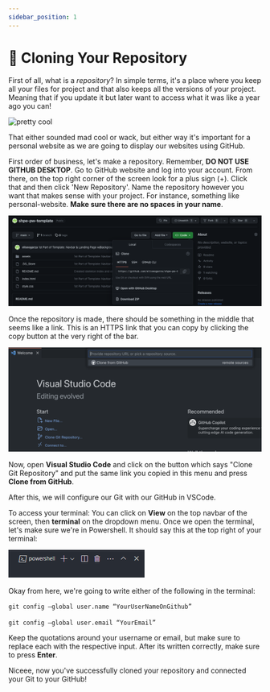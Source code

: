 ```yaml
---
sidebar_position: 1
---
```


# 🤖 Cloning Your Repository

First of all, what is a *repository*? In simple terms, it's a place where you keep all your files for project and that also keeps all the versions of your project. Meaning that if you update it but later want to access what it was like a year ago you can! 

![pretty cool](https://media0.giphy.com/media/v1.Y2lkPTc5MGI3NjExamtyNGJjaWhjNGp6b3M0dTJrbm02bWRreXF3Nzk0M3VhOXhkb2s2dyZlcD12MV9naWZzX3NlYXJjaCZjdD1n/OyDFFr0YAkeS3yBVJy/giphy-downsized-large.gif)

That either sounded mad cool or wack, but either way it's important for a personal website as we are going to display our websites using GitHub. 

First order of business, let's make a repository. Remember, **DO NOT USE GITHUB DESKTOP**. Go to GitHub website and log into your account. From there, on the top right corner of the screen look for a plus sign (+). Click that and then click 'New Repository'. Name the repository however you want that makes sense with your project. For instance, something like personal-website. **Make sure there are no spaces in your name**. 

![GitHub Cloning Image](/img/new-pw/githubCloning.png)

Once the repository is made, there should be something in the middle that seems like a link. This is an HTTPS link that you can copy by clicking the copy button at the very right of the bar.

![Git Clone in VSCode](/img/new-pw/gitCloneVSCode.png)

Now, open **Visual Studio Code** and click on the button which says "Clone Git Repository" and put the same link you copied in this menu and press **Clone from GitHub**.

After this, we will configure our Git with our GitHub in VSCode.

To access your terminal: You can click on **View** on the top navbar of the screen, then **terminal** on the dropdown menu. Once we open the terminal, let's make sure we're in Powershell. It should say this at the top right of your terminal:

![Powershell](/img/new-pw/powershell.png)

Okay from here, we're going to write either of the following in the terminal:

```
git config –global user.name “YourUserNameOnGithub”

git config –global user.email “YourEmail”
```

Keep the quotations around your username or email, but make sure to replace each with the respective input. After its written correctly, make sure to press **Enter**.

Niceee, now you've successfully cloned your repository and connected your Git to your GitHub!


